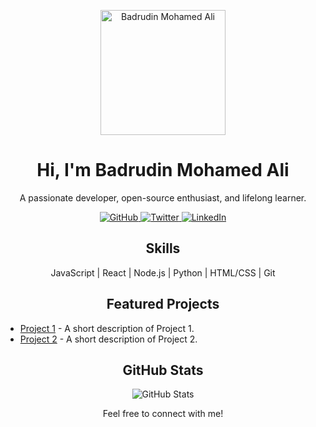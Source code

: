 <!-- Header Section -->
<p align="center">
  <img src="[[https://github.com/Badrudin-cloud.png](https://avatars.githubusercontent.com/u/70440839?v=4)](https://avatars.githubusercontent.com/u/70440839?v=4)" alt="Badrudin Mohamed Ali" width="200">
</p>

<!-- Introduction -->
<h1 align="center">Hi, I'm Badrudin Mohamed Ali</h1>
<p align="center">A passionate developer, open-source enthusiast, and lifelong learner.</p>

<!-- Social Icons -->
<p align="center">
  <a href="https://github.com/Badrudin-cloud">
    <img src="https://img.shields.io/badge/GitHub-Badrudin-cloud-blue" alt="GitHub">
  </a>
  <a href="https://twitter.com/your-twitter-handle">
    <img src="https://img.shields.io/badge/Twitter-YourHandle-blue" alt="Twitter">
  </a>
  <a href="https://linkedin.com/in/your-linkedin-profile">
    <img src="https://img.shields.io/badge/LinkedIn-YourName-blue" alt="LinkedIn">
  </a>
</p>

<!-- Skills Section -->
<h2 align="center">Skills</h2>
<p align="center">JavaScript | React | Node.js | Python | HTML/CSS | Git</p>

<!-- Projects Section -->
<h2 align="center">Featured Projects</h2>

<!-- You can create a list of your featured projects like this -->
<ul>
  <li>
    <a href="https://github.com/Badrudin-cloud/project-1">Project 1</a>
    - A short description of Project 1.
  </li>
  <li>
    <a href="https://github.com/Badrudin-cloud/project-2">Project 2</a>
    - A short description of Project 2.
  </li>
</ul>

<!-- GitHub Stats -->
<h2 align="center">GitHub Stats</h2>
<p align="center">
  <img src="https://github-readme-stats.vercel.app/api?username=Badrudin-cloud&show_icons=true&count_private=true&theme=dark" alt="GitHub Stats">
</p>

<!-- Footer Section -->
<p align="center">
  Feel free to connect with me!
</p>


<!---
Badrudin-cloud/Badrudin-cloud is a ✨ special ✨ repository because its `README.md` (this file) appears on your GitHub profile.
You can click the Preview link to take a look at your changes.
--->
